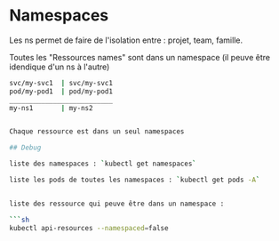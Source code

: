 # Namespaces

Les ns permet de faire de l'isolation entre : projet, team, famille.

Toutes les "Ressources names" sont dans un namespace (il peuve être idendique d'un ns à l'autre)

```sh
svc/my-svc1  | svc/my-svc1  
pod/my-pod1  | pod/my-pod1
__________________________
my-ns1       | my-ns2


Chaque ressource est dans un seul namespaces

## Debug

liste des namespaces : `kubectl get namespaces`

liste les pods de toutes les namespaces : `kubectl get pods -A`


liste des ressource qui peuve être dans un namespace :

```sh
kubectl api-resources --namespaced=false
```



